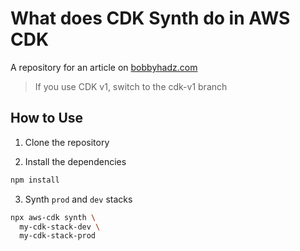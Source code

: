 # What does CDK Synth do in AWS CDK

A repository for an article on
[bobbyhadz.com](https://bobbyhadz.com/blog/what-does-cdk-synth-do)

> If you use CDK v1, switch to the cdk-v1 branch

## How to Use

1. Clone the repository

2. Install the dependencies

```bash
npm install
```

3. Synth `prod` and `dev` stacks

```bash
npx aws-cdk synth \
  my-cdk-stack-dev \
  my-cdk-stack-prod
```

